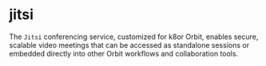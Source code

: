 # jitsi
 The `Jitsi` conferencing service, customized for k8or Orbit, enables secure, scalable video meetings that can be accessed as standalone sessions or embedded directly into other Orbit workflows and collaboration tools.
